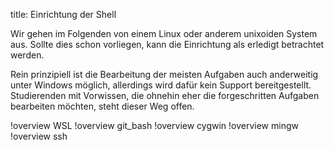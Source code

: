 title: Einrichtung der Shell

Wir gehen im Folgenden von einem Linux oder anderem unixoiden System aus.
Sollte dies schon vorliegen, kann die Einrichtung als erledigt betrachtet werden.

Rein prinzipiell ist die Bearbeitung der meisten Aufgaben auch anderweitig unter Windows möglich, allerdings wird dafür kein Support bereitgestellt. Studierenden mit Vorwissen, die ohnehin eher die forgeschritten Aufgaben bearbeiten möchten, steht dieser Weg offen.

!overview WSL
!overview git_bash
!overview cygwin
!overview mingw
!overview ssh
